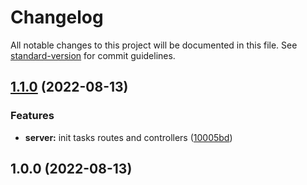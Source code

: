 # Changelog

All notable changes to this project will be documented in this file. See [standard-version](https://github.com/conventional-changelog/standard-version) for commit guidelines.

## [1.1.0](https://github.com/vitalii88/task_manager_app/compare/v1.0.0...v1.1.0) (2022-08-13)


### Features

* **server:** init tasks routes and controllers ([10005bd](https://github.com/vitalii88/task_manager_app/commit/10005bdc2fd4cfea44bd33c5357b71de10a02b8b))

## 1.0.0 (2022-08-13)
